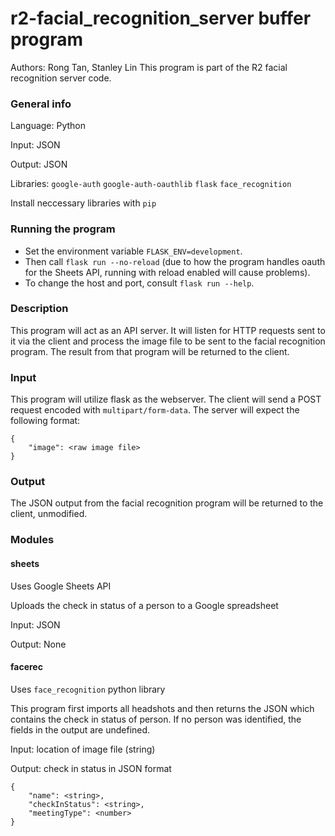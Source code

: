 # r2-facial_recognition_server buffer program
Authors: Rong Tan, Stanley Lin
This program is part of the R2 facial recognition server code.

### General info
Language: Python

Input: JSON

Output: JSON

Libraries: `google-auth` `google-auth-oauthlib` `flask` `face_recognition`

Install neccessary libraries with `pip`

### Running the program
* Set the environment variable `FLASK_ENV=development`.
* Then call `flask run --no-reload` (due to how the program handles oauth for the Sheets API, running with reload enabled will cause problems).
* To change the host and port, consult `flask run --help`.

### Description
This program will act as an API server. It will listen for HTTP requests sent to it via the client and process the image file to be sent to the facial recognition program. The result from that program will be returned to the client.

### Input
This program will utilize flask as the webserver.
The client will send a POST request encoded with `multipart/form-data`. The server will expect the following format:
```
{
	"image": <raw image file>
}
```

### Output
The JSON output from the facial recognition program will be returned to the client, unmodified.


### Modules

#### sheets
Uses Google Sheets API

Uploads the check in status of a person to a Google spreadsheet

Input: JSON

Output: None

#### facerec
Uses `face_recognition` python library

This program first imports all headshots and then returns the JSON which contains the check in status of person. If no person was identified, the fields in the output are undefined.

Input: location of image file (string) 

Output: check in status in JSON format
```
{
	"name": <string>,
	"checkInStatus": <string>,
	"meetingType": <number>
}
```


